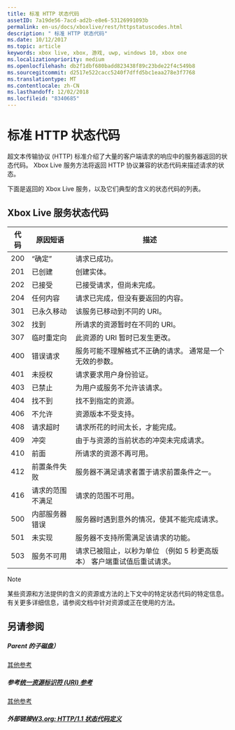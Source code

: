 ```yaml
---
title: 标准 HTTP 状态代码
assetID: 7a19de56-7acd-ad2b-e8e6-53126991093b
permalink: en-us/docs/xboxlive/rest/httpstatuscodes.html
description: " 标准 HTTP 状态代码"
ms.date: 10/12/2017
ms.topic: article
keywords: xbox live, xbox, 游戏, uwp, windows 10, xbox one
ms.localizationpriority: medium
ms.openlocfilehash: db2f1dbf680badd823438f89c23bde22f4c549b8
ms.sourcegitcommit: d2517e522cacc5240f7dffd5bc1eaa278e3f7768
ms.translationtype: MT
ms.contentlocale: zh-CN
ms.lasthandoff: 12/02/2018
ms.locfileid: "8340685"
---
```

# <a name="standard-http-status-codes"></a>标准 HTTP 状态代码
 
超文本传输协议 (HTTP) 标准介绍了大量的客户端请求的响应中的服务器返回的状态代码。 Xbox Live 服务方法将返回 HTTP 协议兼容的状态代码来描述请求的状态。
 
下面是返回的 Xbox Live 服务，以及它们典型的含义的状态代码的列表。
 
<a id="ID4EAB"></a>

 
## <a name="xbox-live-services-status-codes"></a>Xbox Live 服务状态代码
 
| 代码| 原因短语| 描述| 
| --- | --- | --- | 
| 200| “确定”| 请求已成功。| 
| 201| 已创建| 创建实体。| 
| 202| 已接受| 已接受请求，但尚未完成。| 
| 204| 任何内容| 请求已完成，但没有要返回的内容。| 
| 301| 已永久移动| 该服务已移动到不同的 URI。| 
| 302| 找到| 所请求的资源暂时在不同的 URI。| 
| 307| 临时重定向| 此资源的 URI 暂时已发生更改。| 
| 400| 错误请求| 服务可能不理解格式不正确的请求。 通常是一个无效的参数。| 
| 401| 未授权| 请求要求用户身份验证。| 
| 403| 已禁止| 为用户或服务不允许该请求。| 
| 404| 找不到| 找不到指定的资源。| 
| 406| 不允许| 资源版本不受支持。| 
| 408| 请求超时| 请求所花的时间太长，才能完成。| 
| 409| 冲突| 由于与资源的当前状态的冲突未完成请求。| 
| 410| 前面| 所请求的资源不再可用。| 
| 412| 前置条件失败| 服务器不满足请求者置于请求前置条件之一。| 
| 416| 请求的范围不满足| 请求的范围不可用。| 
| 500| 内部服务器错误| 服务器时遇到意外的情况，使其不能完成请求。| 
| 501| 未实现| 服务器不支持所需满足该请求的功能。| 
| 503| 服务不可用| 请求已被阻止，以秒为单位 （例如 5 秒更高版本） 客户端重试值后重试请求。| 
 

> [!NOTE] 
> 某些资源和方法提供的含义的资源或方法的上下文中的特定状态代码的特定信息。 有关更多详细信息，请参阅文档中针对资源或正在使用的方法。 

  
<a id="ID4E3BAC"></a>

 
## <a name="see-also"></a>另请参阅
 
<a id="ID4E5BAC"></a>

 
##### <a name="parent"></a>Parent 的子磁盘）  

[其他参考](atoc-xboxlivews-reference-additional.md)

  
<a id="ID4EKCAC"></a>

 
##### <a name="reference--universal-resource-identifier-uri-referenceuriatoc-xboxlivews-reference-urismd"></a>参考[统一资源标识符 (URI) 参考](../uri/atoc-xboxlivews-reference-uris.md)

 [其他参考](atoc-xboxlivews-reference-additional.md)

  
<a id="ID4EZCAC"></a>

 
##### <a name="external-links--w3org-http11-status-code-definitionshttpwwww3orgprotocolsrfc2616rfc2616-sec10htmlsec10"></a>外部链接[W3.org: HTTP/1.1 状态代码定义](http://www.w3.org/Protocols/rfc2616/rfc2616-sec10.html#sec10)

   